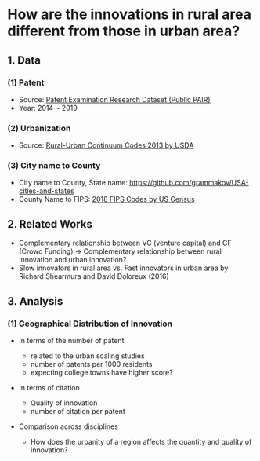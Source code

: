 # How are the innovations in rural area different from those in urban area?

## 1. Data 

### (1) Patent

- Source: [Patent Examination Research Dataset (Public PAIR)](https://www.uspto.gov/learning-and-resources/electronic-data-products/patent-examination-research-dataset-public-pair)
- Year: 2014 ~ 2019

### (2) Urbanization

- Source: [Rural-Urban Continuum Codes 2013 by USDA](https://www.ers.usda.gov/data-products/rural-urban-continuum-codes.aspx)

### (3) City name to County

- City name to County, State name: https://github.com/grammakov/USA-cities-and-states
- County Name to FIPS: [2018 FIPS Codes by US Census](https://www.census.gov/geographies/reference-files/2018/demo/popest/2018-fips.html)

## 2. Related Works

- Complementary relationship between VC (venture capital) and CF (Crowd Funding) -> Complementary relationship between rural innovation and urban innovation?
- Slow innovators in rural area vs. Fast innovators in urban area by Richard Shearmura and David Doloreux (2016)

## 3. Analysis 

### (1) Geographical Distribution of Innovation

- In terms of the number of patent
  - related to the urban scaling studies
  - number of patents per 1000 residents
  - expecting college towns have higher score?

- In terms of citation
  - Quality of innovation 
  - number of citation per patent 

- Comparison across disciplines
  - How does the urbanity of a region affects the quantity and quality of innovation?
  
